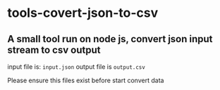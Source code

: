 # tools-covert-json-to-csv
## A small tool run on node js, convert json input stream to csv output

input file is: `input.json`
output file is `output.csv`

Please ensure this files exist before start convert data
